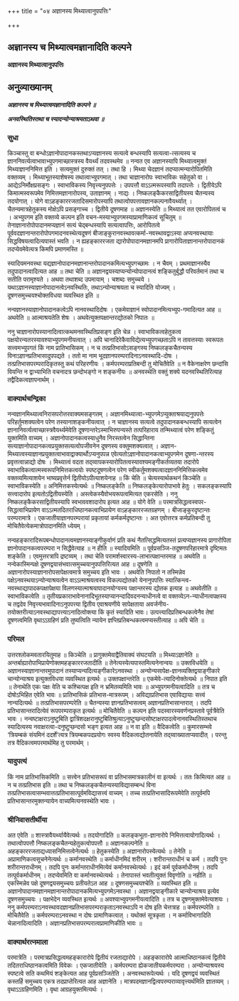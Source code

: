 +++
title = "०४ अज्ञानस्य मिथ्यात्वानुपपत्तिः"

+++


## अज्ञानस्य च मिथ्यात्वमज्ञानादिति कल्पने

**अज्ञानस्य मिथ्यात्वानुपपत्तिः**

## **अनुव्याख्यानम्**

***अज्ञानस्य च मिथ्यात्वमज्ञानादिति कल्पने ॥***

***अनवस्थितिस्तथा च स्यादन्योन्याश्रयताऽथवा ॥***

### **सुधा**

किञ्चास्तु वा बन्धोऽज्ञानोपादानकस्तथाऽप्यज्ञानस्य सत्यत्वे बन्धस्यापि सत्यत्वा-त्सत्यस्य च ज्ञाननिवर्त्यत्वाभावाभ्युपगमाच्छास्त्रस्य वैयर्थ्यं तदवस्थमेव ॥ नन्वत एव अज्ञानस्यापि मिथ्यात्वमुक्तं मिथ्याज्ञाननिमित्त इति । सत्यमुक्तं दुरुक्तं तत् । तथा हि । मिथ्या चेदज्ञानं तदप्यात्मन्यारोपितमिति वक्तव्यम् । मिथ्याभूतस्याशेषस्य तथात्वाभ्युपगमात् । तथा चाज्ञानारोपः स्वाभाविकः सहेतुको वा । आद्येऽनिर्मोक्षप्रसङ्गः । स्वाभाविकस्य निवृत्त्यनुपपत्तेः । उपपत्तौ वाऽऽत्मरूपस्यापि तदापत्तेः । द्वितीयेऽपि किमात्मस्वरूपमेव निमित्तमज्ञानारोपस्य, उताज्ञानम् । नाद्यः । निष्कलङ्कैकरसाद्वितीयस्य चैतन्यस्य तदयोगात् । योगे वाऽहङ्काररजतादिसमारोपस्यापि तथात्वोपपत्तावज्ञानकल्पनावैयर्थ्यात् । चैतन्यमात्रहेतुकस्य मोक्षेऽपि प्रसङ्गाच्च । द्वितीये दूषणमाह ॥ अज्ञानस्येति ॥ मिथ्यात्वं तत एवारोपितत्वं च । अभ्युपगम इति वक्तव्ये कल्पन इति वचन-मस्याभ्युपगमस्याप्रामाणिकत्वं सूचितुम् ॥ तेनाज्ञानारोपोपादानमप्यज्ञानं सत्यं चेद्बन्धस्यापि सत्यत्वापत्तिः, आरोपितत्वे पूर्ववदज्ञानान्तरारोपोपगमादनवस्थेत्यदूषणं बीजाङ्कुरानवस्थावत्कर्मा-नवस्थावद्वाऽस्या अप्यनवस्थायाः सिद्धविषयत्वादित्यपास्तं भवति । न ह्यहङ्काररजता द्यारोपोपादानमज्ञानमपि प्रागारोपिताज्ञानान्तरोपादानकं तदप्येवमेवेत्यत्र किमपि प्रमाणमस्ति ॥

स्यादियमनवस्था यद्यज्ञानोपादानमज्ञानान्तरोपादानकमित्यभ्युपगच्छामः । न चैवम् । प्रथमाज्ञानस्यैव तदुपादानत्वादित्यत आह ॥ तथा चेति ॥ अज्ञानद्वयस्याप्यन्योन्योपादानत्वं शङ्कितुर्बुद्धौ परिवर्तमानं तथा च सतीति परामृश्यते । अथवा तथाशब्द उपमायाम् । चशब्दः समुच्चये । यथाऽज्ञानस्याज्ञानोपादानत्वेऽनवस्थितिः, तथाऽन्योन्याश्रयता च स्यादिति योज्यम् । दूषणसमुच्चयश्चोक्तविधया व्यवस्थित इति ॥

नन्वज्ञानस्याज्ञानोपादानकत्वेऽपि नानवस्थादिदोषः । एकमेवाज्ञानं स्वोपादानमित्यभ्युप-गमादित्यत आह ॥ अथवेति ॥ आत्माश्रयतेति शेषः । अथवेत्युक्तपक्षान्तरद्योतको निपातः ॥

ननु चाज्ञानारोपस्यानादित्वात्कथमनवस्थितिप्रसङ्ग इति चेन्न । स्वाभाविकत्वहेतुकत्व पक्षयोरन्यतरस्यावश्याभ्युपगमनीयत्वात् । अपि चानादिरेकैवाविद्येत्यभ्युपगच्छताऽपि न तावत्तस्याः स्वरूपतः सत्त्वमभ्युपगतं किं नाम प्रातिभासिकम् । न च तत्प्रतिभासोऽसङ्गस्य निष्कलङ्कचैतन्यस्य विनाऽज्ञानप्रतिभासादुपपद्यते । ततो मा नाम भूदज्ञानपरम्परादिनाऽनवस्थादि-दोषः । तत्प्रतिभासपरम्परादिकृतस्तु कथं परिहरणीयः । कर्मपरम्पराप्रतिबन्दी तु मोचितैवेति ॥ न वैकेनाक्षरेण छन्दांसि वियन्ति न द्वाभ्याभिति वचनादत्र छन्दोभङ्गो न शङ्कनीयः ॥ अनवस्थेति वक्तुं शक्ये यदनवस्थितिरित्याह तद्वैदिकत्वज्ञापनार्थम् ।

### **वाक्यार्थचन्द्रिका**

नन्वज्ञानमिथ्यात्वनिरासपरोत्तरवाक्यमसङ्गतम् । अज्ञानमिथ्यात्वा-भ्युपगमेऽप्युक्ताश्रयाद्यनुपपत्तेः परिहर्तुमशक्यत्वेन परेण तस्यानाशङ्कनीयत्वात् । न चाज्ञानस्य सत्यत्वे तदुपादानकबन्धस्यापि सत्यत्वेन ज्ञानानिवर्त्यत्वाच्छास्त्रवैयर्थ्यमेवेति दूषणान्तरेऽस्माभिरुपन्यस्ते तत्परिहाराय तन्मिथ्यात्वं परेण शङ्कितुं युक्तमिति वाच्यम् । अज्ञानोपादानकत्वस्याधुनैव निरस्तत्वेन सिद्धान्तिना सत्याज्ञानोपादानकत्वप्रयुक्तसत्यत्वोपजीवनेन दूषणस्य वक्तुमशक्यत्वात् । अज्ञान-मिथ्यात्वस्याज्ञानप्रयुक्तत्वाभावाद्वाक्यार्थोऽप्यनुपपन्न एवेत्यतोऽज्ञानोपादानकत्वाभ्युपगमेन दूषणा-न्तरस्य प्रवृत्तत्वान्नाद्यो दोषः । मिथ्यात्वं वदता तद्य्वापकस्यारोपितत्वस्यावश्यमङ्गीकर्तव्यतया तदारोपे स्वाभाविकत्वात्मस्वरूपनिमित्तकत्वयोः स्पष्टदूषणत्वेन परेण स्वीकर्तुमशक्यत्वादज्ञाननिमित्तिकत्वमेव वक्तव्यमित्याशयेन भाष्यप्रवृत्तेर्न द्वितीयोऽपीत्याशयेनाह ॥ किं चेति ॥ चेत्यस्यार्थकथनं किञ्चेति ॥ स्वाभाविकस्येति ॥ अनिमित्तकस्येत्यर्थः ॥ निष्कलङ्केति ॥ निष्कलङ्केत्यारोपाभावे हेतुः । सकलङ्कस्यापि सत्त्वादारोप इत्यतोऽद्वितीयस्येति । अस्त्वेकस्यैवोभयरूपत्वमित्यत एकरसेति । ननु निष्कलङ्कैकरसाद्वितीयस्यापि स्वभाववशादारोप इत्यत आह ॥ योगे वेति ॥ परमात्रसिद्धत्वस्वपर-सिद्धत्वाभिप्रायेण वाऽऽत्मतदितराधिष्ठानकत्वाभिप्रायेण वाऽहङ्काररजतग्रहणम् । बीजाङ्कुरदृष्टान्तः परम्परामात्रे । एकजातीयाज्ञानपरम्परायां प्रकृतायां कर्मकर्मदृष्टान्तः । अत एवोत्तरत्र कर्मप्रतिबन्दी तु मोचितैवेत्येकमात्रोपादानमिति ध्येयम् ।

नन्वहङ्कारादिरूपबन्धोपादानत्वमज्ञानस्याङ्गीकुर्वाणं प्रति कथं नैतत्सिद्धमित्यतस्तं प्रत्यप्यज्ञानस्य प्रागारोपिता ज्ञानोपादानकत्वपरम्परा न सिद्धैवेत्याह ॥ न हीति ॥ स्यादियमिति ॥ पूर्वप्रसञ्जि-तदूषणपरिहारमात्रे दृष्टिमतः शङ्केति । एवमुत्तरत्रापि द्रष्टव्यम् । तथा चेति परामर्शस्वारस्य-लाभात्पक्षान्तरमाह ॥ अथवेति ॥ नन्वेकास्मिन्पक्षे दूषणद्वयासंभवात्समुच्चयानुपपत्तिरित्यत आह ॥ दूषणेति ॥ अज्ञानारोपस्याज्ञानारोपसापेक्षत्वमात्रे समुच्चय इति भावः । अथवेति निपातो न तस्मिन्नेव पक्षेऽनवस्थयाऽन्योन्याश्रयत्वेन वाऽऽत्माश्रयत्वस्य विकल्पद्योतको येनानुपपत्तिः स्यात्किन्त्व-नवस्थाद्यापादकपक्षापेक्षया विलणस्यात्माश्रयापादानयोग्यस्य पक्षान्तरस्य द्योतक इत्याह ॥ अथवेतीति ॥ स्वाभाविकत्वेति ॥ तृतीयप्रकाराभावेनानादिभूतस्याप्यानन्दादिवदनन्याधीनत्वे वा वक्तव्येऽन-न्याधीनत्वपक्षस्य च तद्वदेव निवृत्त्यभावादिनाऽनुपपत्त्या द्वितीय एवाश्रयणीये सापेक्षताया अवर्जनीय-तयोक्तरीत्याऽनवस्थाद्यापत्त्याऽनादित्वोक्त्या किं कृतं स्यादिति भावः। उत्पत्त्यादिप्रतिबन्धकत्वेनैव तेषां दूषणत्वमिति वृथाऽऽग्रहिणं प्रति तुष्यत्विति न्यायेन ज्ञप्तिप्रतिबन्धकत्वमप्यस्तीत्याह ॥ अपि चेति ॥

### **परिमल**

उत्तरश्लोकमवतारयितुमाह ॥ किञ्चेति ॥ प्रागुक्तमेवाद्वैतिवाक्यं संघटयति ॥ मिथ्याऽज्ञानेति ॥ अन्तर्बाह्यारोपाभिप्रायेणोक्तमहङ्काररजतादीति ॥ तेनेत्यस्येत्यपास्तमित्यनेनान्वयः ॥ उक्तविधयेति ॥ अज्ञानस्याज्ञानान्तरमुपादानं तस्याप्यन्यदित्यङ्गीकारेऽनवस्था । अन्योन्यसापेक्ष-ज्ञानव्यक्तिद्वयाङ्गीकारे चान्योन्याश्रय इत्युक्तविधया व्यवस्थित इत्यर्थः ॥ उक्तपक्षान्तरेति ॥ एकमेवे-त्यादिनोक्तेत्यर्थः ॥ निपात इति ॥ तेनाथेति एकः पक्षः वेति च कश्चित्पक्ष इति न भ्रमितव्यमिति भावः ॥ अभ्युपगमनीयत्वादिति ॥ तत्र च दोषोऽभिहित एवेति भावः ॥ प्रातिभासिकं प्रतिभास-मात्ररूपम् । अविद्याप्रतिभास एवाविद्यायाः सत्त्वं नान्यदित्यर्थः ॥ तत्प्रतिभासपरम्परेति ॥ चैतन्यस्या ज्ञानप्रतिभासत्वम् अज्ञानप्रतिभासान्तरात् । तदपि प्रतिभासान्तरादित्येवं रूपपरम्पराकृत इत्यर्थः ॥ मोचितैवेति ॥ कल्पन इति पदस्वारस्यवर्णनप्रस्तावे पूर्वत्रैवेति भावः । नन्वष्टाक्षराऽनुष्टुबिति द्वात्रिंशदक्षरानुष्टुबितिश्रुत्याऽनुष्टुप्छन्दसोष्टाक्षरपादत्वेनानवस्थितिस्तथाच स्यादित्यस्य नवाक्षरत्वा-दनुष्टुप्छन्दसो भङ्ग इत्यत आह ॥ न वा इति ॥ वैदिकत्वेति ॥ कुमारसम्भवे ‘त्रियम्बकं संयमिनं ददर्शे’त्यत्र त्रियम्बकपदप्रयोगः स्वस्य वैदिकत्वद्योतनायेति तद्य्वाख्याताप्यवादीत् । परन्तु तत्र वैदिकत्वमपरमार्थमिह तु परमार्थम् ।

### **यादुपत्यं**

किं नाम प्रातिभासिकमिति ॥ सत्त्वेन प्रतिभासरूपं वा प्रतिभासमात्रकालीनं वा इत्यर्थः । ततः किमित्यत आह ॥ न च तत्प्रतिभास इति ॥ तथा च निष्कलङ्कचैतन्यस्याविद्यासम्बन्धं विना तत्प्रतिभासत्वासम्भवात्तत्प्रतिभासात्पूर्वमविद्यासत्त्वं वाच्यम् । तच्च तत्प्रतिभासादिरूपमेवेति तत्पूर्वमपि प्रतिभासान्तरमुक्तन्यायेन वाच्यमित्यनवस्थेति भावः ।

### **श्रीनिवासतीर्थीया**

अत एवेति ॥ शास्त्रावैयर्थ्यायैवेत्यर्थः ॥ तदयोगादिति ॥ कलङ्कभूता-ज्ञानारोपे निमित्तत्वायोगादित्यर्थः । तथात्वोपपत्तौ निष्कलङ्कचैतन्यहेतुकत्वोपपत्तौ ॥ अज्ञानकल्पनेति ॥ अहङ्काररजताद्यध्यासनिमित्तत्वेनेत्यर्थः ॥ हेतुकस्येति ॥ अज्ञानारोपस्येत्यर्थः ॥ तेनेति ॥ अप्रामाणिकत्वसूचनेनेत्यर्थः ॥ कर्मानवस्थेति ॥ कर्माधीनमिदं शरीरम् । शरीरान्तराधीनं च कर्म । तदपि पुनः शरीरान्तराधीनम् । तदपि पुनः कर्मान्तराधीनमित्येवं कर्मानवस्थेत्यर्थः । इदं कर्म पूर्वकर्माधीनम् । तदपि तत्पूर्वकर्माधीनम् । तदप्येवमिति वा कर्मानवस्थेत्यर्थः । तेनापास्तं भवतीत्युक्तं विवृणोति ॥ नहीति ॥ एकस्मिन्नेव पक्षे दूषणद्वयसमुच्चयः प्रतीयतेऽत आह ॥ दूषणसमुच्चयश्चेति ॥ व्यवस्थित इति ॥ अज्ञानोपादानमज्ञानमज्ञानान्तरोपादानकमित्यभ्युपगमेऽनवस्था । अज्ञानद्वयाङ्गीकारे चान्योन्याश्रय इत्येव दूषणसमुच्चयः । पक्षभेदेन व्यवस्थित इत्यर्थः ॥ अवश्याभ्युपगमनीयत्वादिति ॥ तत्र च दूषणमुक्तमेवेत्याशयः । ननु कर्मपरम्पराऽनवस्थावदज्ञानप्रतिभासपरम्पराकृताऽनवस्थाऽपि न दोष इति चेत्तत्राह ॥ कर्मपरम्परेति ॥ मोचितैवेति ॥ कर्मपरम्पराऽनवस्था न दोषः प्रामाणिकत्वात् । यथोक्तं सूत्रकृता । न कर्माविभागादिति चेन्नानादित्वादिति । अज्ञानप्रतिभासपरम्परात्वप्रामाणिकीति भावः ॥

### **वाक्यार्थरत्नमाला**

परमात्रेति । परमात्रप्रसिद्धत्वमहङ्कारारोपे द्वितीयं रजताद्यारोपे । अहङ्कारारोपे आत्माधिष्ठानकत्वं द्वितीये तदितराधिष्ठानकत्वमिति विवेकः । एकजातीयेति । कर्मपरम्परा ह्येकजातीयकर्मपरम्परा । अन्योन्याश्रयस्य स्पष्टत्वे सति कथमियं शङ्केत्यत आह पूर्वप्रसञ्जितेति । अनवस्थारूपेत्यर्थः । यदि दूषणद्वयं व्यवस्थितं कस्तर्हि समुच्चय एकत्र तदप्राप्तेरित्यत आह अज्ञानेति । मात्रपदमज्ञानद्वित्वपरम्पराव्यावृत्त्यर्थमिति ज्ञातव्यम् ।
वृथाऽऽग्रहिणमिति । वृथा आग्रहयुक्तमित्यर्थः ।

